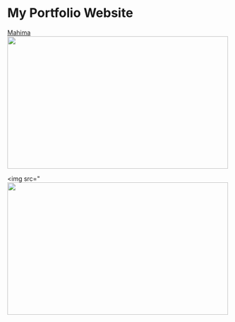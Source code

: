 <h1> My Portfolio Website </h1>
<a href="https://mahima1911.github.io/">Mahima</a>
<img src="<img
              src="assets/images/pic1.png"
              alt=""
              height="300"
              width="500"
            />
          
<img src="<img
              src="assets/images/pic2.png"
              alt=""
              height="300"
              width="500"
            />
